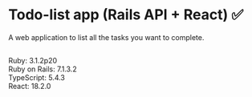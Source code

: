 # Todo-list app (Rails API + React) ✅

A web application to list all the tasks you want to complete.

##

Ruby: 3.1.2p20
<br>
Ruby on Rails: 7.1.3.2
<br>
TypeScript: 5.4.3
<br>
React: 18.2.0
